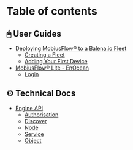 # Table of contents

## 🖱 User Guides

* [Deploying MobiusFlow® to a Balena.io Fleet](README.md)
  * [Creating a Fleet](user-guides/deploying-mobiusflow-r-to-a-balena.io-fleet/creating-a-fleet.md)
  * [Adding Your First Device](user-guides/deploying-mobiusflow-r-to-a-balena.io-fleet/adding-your-first-device.md)
* [MobiusFlow® Lite - EnOcean](<README (2).md>)
  * [Login](user-guides/mobiusflow-r-lite-enocean/login.md)

## ⚙ Technical Docs

* [Engine API](<README (1).md>)
  * [Authorisation](technical-docs/engine-api/authorisation.md)
  * [Discover](technical-docs/engine-api/discover.md)
  * [Node](technical-docs/engine-api/node.md)
  * [Service](technical-docs/engine-api/service.md)
  * [Object](technical-docs/engine-api/object.md)
